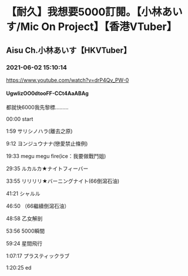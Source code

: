 # 【耐久】我想要5000訂閱。【小林あいす/Mic On Project】【香港VTuber】

## Aisu Ch.小林あいす【HKVTuber】

### 2021-06-02 15:10:14

https://www.youtube.com/watch?v=drP4Qv_PW-0

#### UgwlizOO0dtooFF-CCt4AaABAg

都就快6000我先黎標………

00:00 start

1:59 サリシノハラ(離去之原) 

9:12 ヨンジュウナナ(戀愛禁止條例)

19:33 megu megu fire(ice：我要做戰鬥姐)

29:35 ルカルカ★ナイトフィーバー

33:55 リリリリ★バーニングナイト(66倒瀉石油)

41:21 シャルル

46:50 （66繼續倒瀉石油）

48:58 乙女解剖

53:56 5000瞬間

59:24 星間飛行

1:07:17 プラスティックラブ

1:20:25 ed

